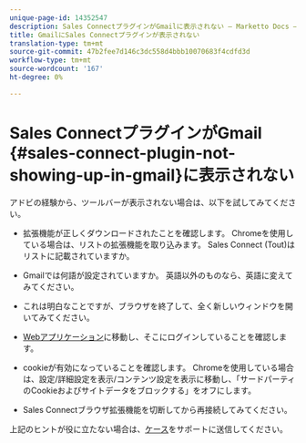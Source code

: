 ```yaml
---
unique-page-id: 14352547
description: Sales ConnectプラグインがGmailに表示されない — Marketto Docs — 製品ドキュメント
title: GmailにSales Connectプラグインが表示されない
translation-type: tm+mt
source-git-commit: 47b2fee7d146c3dc558d4bbb10070683f4cdfd3d
workflow-type: tm+mt
source-wordcount: '167'
ht-degree: 0%

---
```



# Sales ConnectプラグインがGmail {#sales-connect-plugin-not-showing-up-in-gmail}に表示されない

アドビの経験から、ツールバーが表示されない場合は、以下を試してみてください。

- 拡張機能が正しくダウンロードされたことを確認します。 Chromeを使用している場合は、リストの拡張機能を取り込みます。 Sales Connect (Tout)はリストに記載されていますか。

- Gmailでは何語が設定されていますか。 英語以外のものなら、英語に変えてみてください。

- これは明白なことですが、ブラウザを終了して、全く新しいウィンドウを開いてみてください。

- [Webアプリケーション](http://toutapp.com/login)に移動し、そこにログインしていることを確認します。

- cookieが有効になっていることを確認します。 Chromeを使用している場合は、設定/詳細設定を表示/コンテンツ設定を表示に移動し、「サードパーティのCookieおよびサイトデータをブロックする」をオフにします。

- Sales Connectブラウザ拡張機能を切断してから再接続してみてください。

上記のヒントが役に立たない場合は、[ケース](http://nation.marketo.com/community/support_solutions)をサポートに送信してください。
